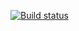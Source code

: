 [![Build status](https://dev.azure.com/dtiwari/sentia/_apis/build/status/01%20SentiaAssigment-CI)](https://dev.azure.com/dtiwari/sentia/_build/latest?definitionId=19)